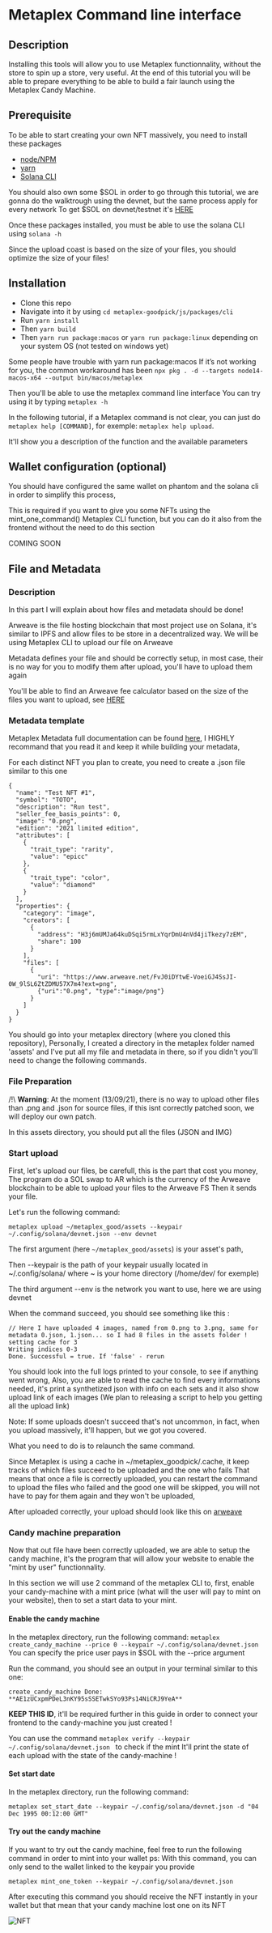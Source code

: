 # Metaplex Command line interface 
## Description
Installing this tools will allow you to use Metaplex functionnality, without the store to spin up a store, very useful.
At the end of this tutorial you will be able to prepare everything to be able to build a fair launch using the Metaplex Candy Machine.
## Prerequisite

To be able to start creating your own NFT massively, you need to install these packages 

- [node/NPM](https://linuxize.com/post/how-to-install-node-js-on-ubuntu-18.04/)
- [yarn](https://classic.yarnpkg.com/en/docs/install/#windows-stable)
- [Solana CLI](https://docs.solana.com/cli/install-solana-cli-tools)

You should also own some $SOL in order to go through this tutorial, we are gonna do the walktrough using the devnet, but the same process apply for every network
To get $SOL on devnet/testnet it's [HERE](https://solfaucet.com/) 

Once these packages installed, you must be able to use the solana CLI using
```solana -h```


Since the upload coast is based on the size of your files, you should optimize the size of your files! 

## Installation

- Clone this repo
- Navigate into it by using ```cd metaplex-goodpick/js/packages/cli```
- Run ```yarn install```
- Then ```yarn build```
- Then ```yarn run package:macos``` or  ```yarn run package:linux``` depending on your system OS (not tested on windows yet)

Some people have trouble with yarn run package:macos
If it’s not working for you, the common workaround has been
```npx pkg . -d --targets node14-macos-x64 --output bin/macos/metaplex```

Then you'll be able to use the metaplex command line interface 
You can try using it by typing
```metaplex -h```

In the following tutorial, if a Metaplex command is not clear, you can just do ``` metaplex help [COMMAND]```, for exemple: ```metaplex help upload```.

It'll show you a description of the function and the available parameters

## Wallet configuration (optional)
You should have configured the same wallet on phantom and the solana cli in order to simplify this process,

This is required if you want to give you some NFTs using the mint_one_command() Metaplex CLI function, but you can do it also from the frontend without the need to do this section 

COMING SOON


## File and Metadata
### Description

In this part I will explain about how files and metadata should be done! 

Arweave is the file hosting blockchain that most project use on Solana, it's similar to IPFS and allow files to be store in a decentralized way.
We will be using Metaplex CLI to upload our file on Arweave

Metadata defines your file and should be correctly setup, in most case, their is no way for you to modify them after upload, you'll have to upload them again

You'll be able to find an Arweave fee calculator based on the size of the files you want to upload, see [HERE](https://55mcex7dtd5xf4c627v6hadwoq6lgw6jr4oeacqd5k2mazhunejq.arweave.net/71giX-OY-3LwXtfr44B2dDyzW8mPHEAKA-q0wGT0aRM)

### Metadata template

Metaplex Metadata full documentation can be found [here](https://docs.metaplex.com/nft-standard), I HIGHLY recommand that you read it and keep it while building your metadata,

For each distinct NFT you plan to create, you need to create a .json file similar to this one

```
{
  "name": "Test NFT #1",
  "symbol": "TOTO",
  "description": "Run test",
  "seller_fee_basis_points": 0,
  "image": "0.png",
  "edition": "2021 limited edition",
  "attributes": [
    {
      "trait_type": "rarity",
      "value": "epicc"
    },
    {
      "trait_type": "color",
      "value": "diamond"
    }
  ],
  "properties": {
    "category": "image",
    "creators": [
      {
        "address": "H3j6mUMJa64kuDSqi5rmLxYqrDmU4nVd4jiTkezy7zEM",
        "share": 100
      }
    ],
    "files": [
      {
        "uri": "https://www.arweave.net/FvJ0iDYtwE-VoeiGJ4SsJI-0W_9lSL6ZtZDMU57X7m4?ext=png",
        {"uri":"0.png", "type":"image/png"}
      }
    ]
  }
}
```


You should go into your metaplex directory (where you cloned this repository),
Personally, I created a directory in the metaplex folder named 'assets' and I've put all my file and metadata in there, so if you didn't
you'll need to change the following commands.

### File Preparation
/!\ **Warning**: At the moment (13/09/21), there is no way to upload other files than .png and .json for source files, if this isnt correctly patched soon,
we will deploy our own patch.


In this assets directory, you should put all the files (JSON and IMG)
### Start upload
First, let's upload our files, be carefull, this is the part that cost you money,
The program do a SOL swap to AR which is the currency of the Arweave blockchain to be able to upload your files to the Arweave FS
Then it sends your file.

Let's run the following command:

```
metaplex upload ~/metaplex_good/assets --keypair ~/.config/solana/devnet.json --env devnet
```

The first argument (here ```~/metaplex_good/assets```) is your asset's path, 

Then --keypair is the path of your keypair usually located in ~/.config/solana/ where ~ is your home directory (/home/dev/ for exemple)

The third argument --env is the network you want to use, here we are using devnet

When the command succeed, you should see something like this :

```
// Here I have uploaded 4 images, named from 0.png to 3.png, same for metadata 0.json, 1.json... so I had 8 files in the assets folder ! 
setting cache for 3
Writing indices 0-3
Done. Successful = true. If 'false' - rerun
```

You should look into the full logs printed to your console, to see if anything went wrong,
Also, you are able to read the cache to find every informations needed, it's print a synthetized json with info on each sets and it also show upload link of each images
(We plan to releasing a script to help you getting all the upload link)

Note: If some uploads doesn't succeed that's not uncommon, in fact, when you upload massively, it'll happen, but we got you covered.

What you need to do is to relaunch the same command.

Since Metaplex is using a cache in ~/metaplex_goodpick/.cache, it keep tracks of which files succeed to be uploaded and the one who fails
That means that once a file is correctly uploaded, you can restart the command to upload the files who failed and the good one will be skipped, you will not have to pay for them again and they won't be uploaded, 

After uploaded correctly, your upload should look like this on [arweave](https://jw4aqnpgl6gt3ma7dnfmhrbz62knne7uoly3ypxwkfejnlkf27ia.arweave.net/TbgINeZfjT2wHxtKw8Q59pTWk_Ry8bw-9lFIlq1F19A/)


### Candy machine preparation
Now that out file have been correctly uploaded, we are able to setup the candy machine, it's the program that will allow your website to enable the "mint by user" functionnality.

In this section we will use 2 command of the metaplex CLI to, first, enable your candy-machine with a mint price (what will the user will pay to mint on your website), then to set a start data to your mint.

#### Enable the candy machine
In the metaplex directory, run the following command:
```metaplex create_candy_machine --price 0 --keypair ~/.config/solana/devnet.json```
You can specify the price user pays in $SOL with the --price argument 

Run the command, you should see an output in your terminal similar to this one:

```
create_candy_machine Done: **AE1zUCxpmPDeL3nKY95sSSETwkSYo93Ps14NiCRJ9YeA**
```

**KEEP THIS ID**, it'll be required further in this guide in order to connect your frontend to the candy-machine you just created ! 

You can use the command ```metaplex verify --keypair ~/.config/solana/devnet.json ``` to check if the mint 
It'll print the state of each upload with the state of the candy-machine !

#### Set start date
In the metaplex directory, run the following command:
```
metaplex set_start_date --keypair ~/.config/solana/devnet.json -d "04 Dec 1995 00:12:00 GMT"
```

#### Try out the candy machine
If you want to try out the candy machine, feel free to run the following command in order to mint into your wallet
ps: With this command, you can only send to the wallet linked to the keypair you provide

```
metaplex mint_one_token --keypair ~/.config/solana/devnet.json
```

After executing this command you should receive the NFT instantly in your wallet but that mean that your candy machine lost one on its NFT

![NFT](https://github.com/nQuery512/metaplex-goodpick/blob/main/docs/nfts.PNG)


